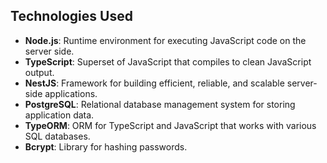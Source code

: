 ## Technologies Used

- **Node.js**: Runtime environment for executing JavaScript code on the server side.
- **TypeScript**: Superset of JavaScript that compiles to clean JavaScript output.
- **NestJS**: Framework for building efficient, reliable, and scalable server-side applications.
- **PostgreSQL**: Relational database management system for storing application data.
- **TypeORM**: ORM for TypeScript and JavaScript that works with various SQL databases.
- **Bcrypt**: Library for hashing passwords.
